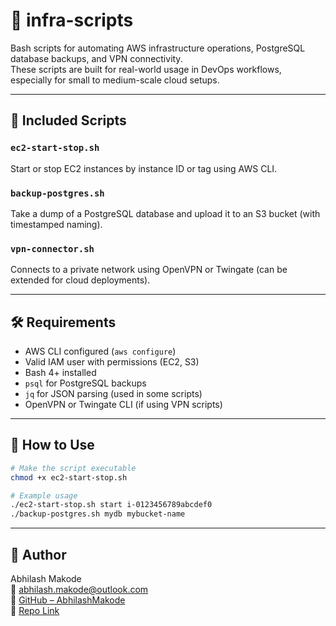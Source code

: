 # 🔧 infra-scripts

Bash scripts for automating AWS infrastructure operations, PostgreSQL database backups, and VPN connectivity.  
These scripts are built for real-world usage in DevOps workflows, especially for small to medium-scale cloud setups.

---

## 📁 Included Scripts

### `ec2-start-stop.sh`
Start or stop EC2 instances by instance ID or tag using AWS CLI.

### `backup-postgres.sh`
Take a dump of a PostgreSQL database and upload it to an S3 bucket (with timestamped naming).

### `vpn-connector.sh`
Connects to a private network using OpenVPN or Twingate (can be extended for cloud deployments).

---

## 🛠️ Requirements

- AWS CLI configured (`aws configure`)
- Valid IAM user with permissions (EC2, S3)
- Bash 4+ installed
- `psql` for PostgreSQL backups
- `jq` for JSON parsing (used in some scripts)
- OpenVPN or Twingate CLI (if using VPN scripts)

---

## 🚀 How to Use

```bash
# Make the script executable
chmod +x ec2-start-stop.sh

# Example usage
./ec2-start-stop.sh start i-0123456789abcdef0
./backup-postgres.sh mydb mybucket-name
```

---

## 🧠 Author

Abhilash Makode  
📧 abhilash.makode@outlook.com  
🔗 [GitHub – AbhilashMakode](https://github.com/AbhilashMakode)  
📂 [Repo Link](https://github.com/AbhilashMakode/infra-scripts/)
